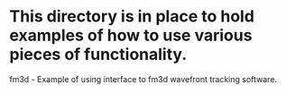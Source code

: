 This directory is in place to hold examples of how to use various pieces of functionality.
=====

fm3d - Example of using interface to fm3d wavefront tracking software.
